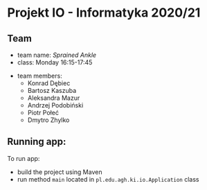 # Projekt IO - Informatyka 2020/21

## Team

- team name: *Sprained Ankle*
- class: Monday 16:15-17:45
+ team members:
    - Konrad Dębiec
    - Bartosz Kaszuba
    - Aleksandra Mazur
    - Andrzej Podobiński
    - Piotr Połeć
    - Dmytro Zhylko
    
    
## Running app:

To run app: 
- build the project using Maven
- run method `main` located in `pl.edu.agh.ki.io.Application` class